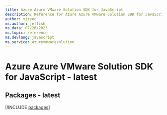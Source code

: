 ```yaml
---
title: Azure Azure VMware Solution SDK for JavaScript
description: Reference for Azure Azure VMware Solution SDK for JavaScript
author: xirzec
ms.author: jeffish
ms.data: 07/26/2023
ms.topic: reference
ms.devlang: javascript
ms.service: azurevmwaresolution
---
```

# Azure Azure VMware Solution SDK for JavaScript - latest
## Packages - latest
[!INCLUDE [packages](azure-vmware-solution-index.md)]